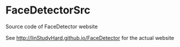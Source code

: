 # FaceDetectorSrc
Source code of FaceDetector website

See http://linStudyHard.github.io/FaceDetector for the actual website
